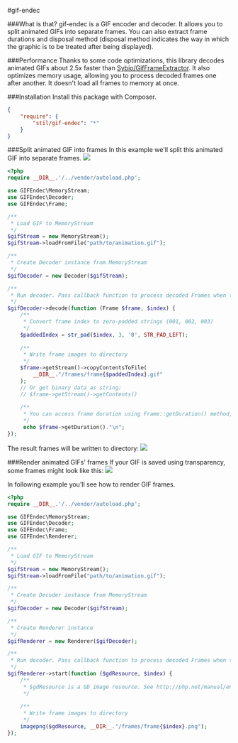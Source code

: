 #gif-endec

###What is that?
gif-endec is a GIF encoder and decoder. It allows you to split animated GIFs into separate frames. You can also extract frame durations and disposal method (disposal method indicates the way in which the graphic is to be treated after being displayed).

###Performance
Thanks to some code optimizations, this library decodes animated GIFs about 2.5x faster than [Sybio/GifFrameExtractor](https://github.com/Sybio/GifFrameExtractor). It also optimizes memory usage, allowing you to process decoded frames one after another. It doesn't load all frames to memory at once.

###Installation
Install this package with Composer.
```json
{
    "require": {
        "stil/gif-endec": "*"
    }
}
```

###Split animated GIF into frames
In this example we'll split this animated GIF into separate frames.
![](https://raw.githubusercontent.com/stil/gif-endec/master/tests/gifs/test1.gif)


```php
<?php
require __DIR__.'/../vendor/autoload.php';

use GIFEndec\MemoryStream;
use GIFEndec\Decoder;
use GIFEndec\Frame;

/**
 * Load GIF to MemoryStream
 */
$gifStream = new MemoryStream();
$gifStream->loadFromFile("path/to/animation.gif");

/**
 * Create Decoder instance from MemoryStream
 */
$gifDecoder = new Decoder($gifStream);

/**
 * Run decoder. Pass callback function to process decoded Frames when they're ready.
 */
$gifDecoder->decode(function (Frame $frame, $index) {
    /**
     * Convert frame index to zero-padded strings (001, 002, 003)
     */
    $paddedIndex = str_pad($index, 3, '0', STR_PAD_LEFT);
    
    /**
     * Write frame images to directory
     */
    $frame->getStream()->copyContentsToFile(
        __DIR__."/frames/frame{$paddedIndex}.gif"
    );
    // Or get binary data as string:
    // $frame->getStream()->getContents()
    
    /**
     * You can access frame duration using Frame::getDuration() method, ex.:
     */
     echo $frame->getDuration()."\n";
});
```

The result frames will be written to directory:
![](http://i.imgur.com/NLwHdo4.png)

###Render animated GIFs' frames
If your GIF is saved using transparency, some frames might look like this:
![](http://i.imgur.com/NIJGVnw.png)

In following example you'll see how to render GIF frames.
```php
<?php
require __DIR__.'/../vendor/autoload.php';

use GIFEndec\MemoryStream;
use GIFEndec\Decoder;
use GIFEndec\Frame;
use GIFEndec\Renderer;

/**
 * Load GIF to MemoryStream
 */
$gifStream = new MemoryStream();
$gifStream->loadFromFile("path/to/animation.gif");

/**
 * Create Decoder instance from MemoryStream
 */
$gifDecoder = new Decoder($gifStream);

/**
 * Create Renderer instance
 */
$gifRenderer = new Renderer($gifDecoder);

/**
 * Run decoder. Pass callback function to process decoded Frames when they're ready.
 */
$gifRenderer->start(function ($gdResource, $index) {
    /**
     * $gdResource is a GD image resource. See http://php.net/manual/en/book.image.php
     */
    
    /**
     * Write frame images to directory
     */
    imagepng($gdResource, __DIR__."/frames/frame{$index}.png");
});
```
